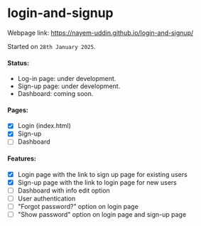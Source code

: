 # login-and-signup

Webpage link: https://nayem-uddin.github.io/login-and-signup/

Started on `28th January 2025`.

#### Status:

- Log-in page: under development.
- Sign-up page: under development.
- Dashboard: coming soon.

#### Pages:

- [x] Login (index.html)
- [x] Sign-up
- [ ] Dashboard

#### Features:

- [x] Login page with the link to sign up page for existing users
- [x] Sign-up page with the link to login page for new users
- [ ] Dashboard with info edit option
- [ ] User authentication
- [ ] "Forgot password?" option on login page
- [ ] "Show password" option on login page and sign-up page
